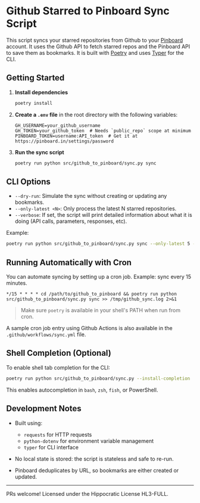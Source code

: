 # Github Starred to Pinboard Sync Script

This script syncs your starred repositories from Github to your [Pinboard](https://pinboard.in) account. It uses the Github API to fetch starred repos and the Pinboard API to save them as bookmarks. It is built with [Poetry](https://python-poetry.org/) and uses [Typer](https://typer.tiangolo.com/) for the CLI.

## Getting Started

1. **Install dependencies**
   ```bash
   poetry install
   ```

2. **Create a `.env` file** in the root directory with the following variables:
   ```env
   GH_USERNAME=your_github_username
   GH_TOKEN=your_github_token  # Needs `public_repo` scope at minimum
   PINBOARD_TOKEN=username:API_token  # Get it at https://pinboard.in/settings/password
   ```

3. **Run the sync script**
   ```bash
   poetry run python src/github_to_pinboard/sync.py sync
   ```

## CLI Options

- `--dry-run`: Simulate the sync without creating or updating any bookmarks.
- `--only-latest <N>`: Only process the latest N starred repositories.
- `--verbose`: If set, the script will print detailed information about what it is doing (API calls, parameters, responses, etc).

Example:
```bash
poetry run python src/github_to_pinboard/sync.py sync --only-latest 5 --dry-run
```

## Running Automatically with Cron

You can automate syncing by setting up a cron job. Example: sync every 15 minutes.

```cron
*/15 * * * * cd /path/to/github_to_pinboard && poetry run python src/github_to_pinboard/sync.py sync >> /tmp/github_sync.log 2>&1
```

> Make sure `poetry` is available in your shell's PATH when run from cron.

A sample cron job entry using Github Actions is also available in the `.github/workflows/sync.yml` file.

## Shell Completion (Optional)

To enable shell tab completion for the CLI:
```bash
poetry run python src/github_to_pinboard/sync.py --install-completion
```

This enables autocompletion in `bash`, `zsh`, `fish`, or PowerShell.

## Development Notes

- Built using:
  - `requests` for HTTP requests
  - `python-dotenv` for environment variable management
  - `typer` for CLI interface

- No local state is stored: the script is stateless and safe to re-run.
- Pinboard deduplicates by URL, so bookmarks are either created or updated.

---

PRs welcome! Licensed under the Hippocratic License HL3-FULL.
